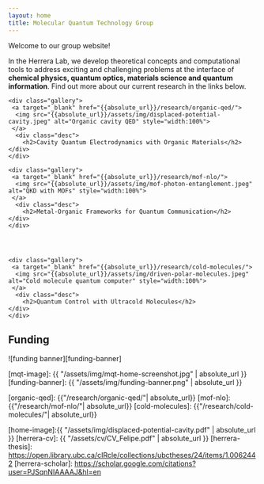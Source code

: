 ```yaml
---
layout: home
title: Molecular Quantum Technology Group
---
```


Welcome to our group website! 

In the Herrera Lab, we develop theoretical concepts and computational tools to address exciting and challenging problems at the interface of <strong>chemical physics, quantum optics, materials science and quantum information</strong>. Find out more about our current research in the links below. 


  
<div class="flex-container"> 	  



	<div class="gallery">
	 <a target="_blank" href="{{absolute_url}}/research/organic-qed/">	
      <img src="{{absolute_url}}/assets/img/displaced-potential-cavity.jpeg" alt="Organic cavity QED" style="width:100%">
	 </a>
      <div class="desc">
        <h2>Cavity Quantum Electrodynamics with Organic Materials</h2>
    </div>
	</div>
	
	<div class="gallery">
	 <a target="_blank" href="{{absolute_url}}/research/mof-nlo/">	
      <img src="{{absolute_url}}/assets/img/mof-photon-entanglement.jpeg" alt="QKD with MOFs" style="width:100%">
	 </a>
      <div class="desc">
        <h2>Metal-Organic Frameworks for Quantum Communication</h2>
    </div>
	</div>




	<div class="gallery">
	 <a target="_blank" href="{{absolute_url}}/research/cold-molecules/">	
      <img src="{{absolute_url}}/assets/img/driven-polar-molecules.jpeg" alt="Cold molecule quantum computer" style="width:100%">
	 </a>
      <div class="desc">
        <h2>Quantum Control with Ultracold Molecules</h2>
	</div>
	</div>
</div>




## Funding


![funding banner][funding-banner]


[mqt-image]: {{ "/assets/img/mqt-home-screenshot.jpg" | absolute_url }}
[funding-banner]: {{ "/assets/img/funding-banner.png" | absolute_url }}

[organic-qed]: {{"/research/organic-qed/"| absolute_url}}
[mof-nlo]: {{"/research/mof-nlo/"| absolute_url}}
[cold-molecules]: {{"/research/cold-molecules/"| absolute_url}}

[fisica-usach]: http://www.fisica.usach.cl
[home-image]:{{ "/assets/img/displaced-potential-cavity.pdf" | absolute_url }} 
[herrera-cv]: {{ "/assets/cv/CV_Felipe.pdf" | absolute_url }}
[herrera-thesis]: https://open.library.ubc.ca/cIRcle/collections/ubctheses/24/items/1.0062442
[herrera-scholar]: https://scholar.google.com/citations?user=PJSqnNIAAAAJ&hl=en
